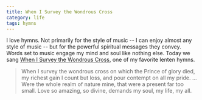 ```yaml
---
title: When I Survey the Wondrous Cross
category: life
tags: hymns
---
```


I love hymns. Not primarily for the style of music -- I can enjoy almost any style of music -- but for the powerful spiritual messages they convey. Words set to music engage my mind and soul like nothing else. Today we sang [When I Survey the Wondrous Cross](https://hymnary.org/text/when_i_survey_the_wondrous_cross_watts), one of my favorite lenten hymns.

> When I survey the wondrous cross on which the Prince of glory died, my richest gain I count but loss, and pour contempt on all my pride. ... Were the whole realm of nature mine, that were a present far too small. Love so amazing, so divine, demands my soul, my life, my all.
